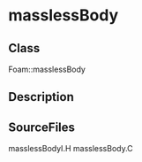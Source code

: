 # masslessBody 
## Class
Foam::masslessBody

## Description

## SourceFiles
masslessBodyI.H
masslessBody.C

